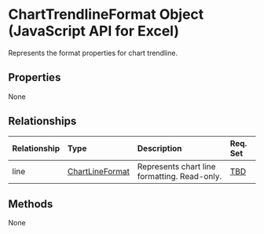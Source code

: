 # ChartTrendlineFormat Object (JavaScript API for Excel)

Represents the format properties for chart trendline.

## Properties

None

## Relationships
| Relationship | Type	|Description| Req. Set|
|:---------------|:--------|:----------|:----|
|line|[ChartLineFormat](chartlineformat.md)|Represents chart line formatting. Read-only.|[TBD](../requirement-sets/excel-api-requirement-sets.md)|

## Methods
None

